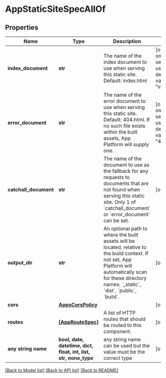 # AppStaticSiteSpecAllOf


## Properties
Name | Type | Description | Notes
------------ | ------------- | ------------- | -------------
**index_document** | **str** | The name of the index document to use when serving this static site. Default: index.html | [optional]  if omitted the server will use the default value of "index.html"
**error_document** | **str** | The name of the error document to use when serving this static site. Default: 404.html. If no such file exists within the built assets, App Platform will supply one. | [optional]  if omitted the server will use the default value of "404.html"
**catchall_document** | **str** | The name of the document to use as the fallback for any requests to documents that are not found when serving this static site. Only 1 of &#x60;catchall_document&#x60; or &#x60;error_document&#x60; can be set. | [optional] 
**output_dir** | **str** | An optional path to where the built assets will be located, relative to the build context. If not set, App Platform will automatically scan for these directory names: &#x60;_static&#x60;, &#x60;dist&#x60;, &#x60;public&#x60;, &#x60;build&#x60;. | [optional] 
**cors** | [**AppsCorsPolicy**](AppsCorsPolicy.md) |  | [optional] 
**routes** | [**[AppRouteSpec]**](AppRouteSpec.md) | A list of HTTP routes that should be routed to this component. | [optional] 
**any string name** | **bool, date, datetime, dict, float, int, list, str, none_type** | any string name can be used but the value must be the correct type | [optional]

[[Back to Model list]](../README.md#documentation-for-models) [[Back to API list]](../README.md#documentation-for-api-endpoints) [[Back to README]](../README.md)


